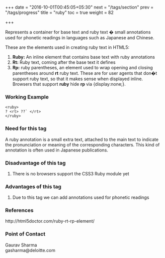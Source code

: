 +++
date = "2016-10-01T00:45:05+05:30"
next = "/tags/section"
prev = "/tags/progress"
title = "ruby"
toc = true
weight = 82

+++

Represents a container for base text and ruby text � small annotations used for phonetic readings in languages such as Japanese and Chinese.

These are the elements used in creating ruby text in HTML5:
<ol>
  <li><b>Ruby:</b> An inline element that contains base text with ruby annotations</li>
  <li><b>Rt:</b> Ruby text, coming after the base text it defines</li>
  <li><b>Rp:</b> ruby parentheses, an element used to wrap opening and closing parentheses around <b>rt</b> ruby text. These are for user agents that don�t support ruby text, so that it makes sense when displayed inline. Browsers that support <b>ruby</b> hide <b>rp</b> via {display:none;}.</li>
</ol>

<h3>Working Example</h3>

	<ruby>
	? <rt> ??` </rt>
	</ruby>

<h3>Need for this tag</h3>
A ruby annotation is a small extra text, attached to the main text to indicate the pronunciation or meaning of the corresponding characters. This kind of annotation is often used in Japanese publications.   

<h3>Disadvantage of this tag</h3>
<ol>
  <li>There is no browsers support the CSS3 Ruby module yet</li>
</ol>

<h3>Advantages of this tag</h3>
<ol>
  <li>Due to this tag we can add annotations used for phonetic readings</li>
</ol>

<h3>References</h3>
http://html5doctor.com/ruby-rt-rp-element/

<h3>Point of Contact</h3>
Gaurav Sharma <br>
gasharma@deloitte.com

